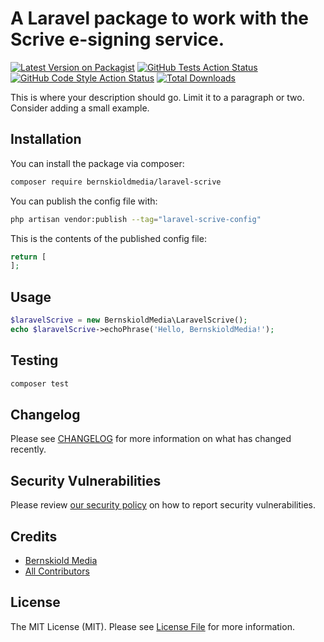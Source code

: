 # A Laravel package to work with the Scrive e-signing service.

[![Latest Version on Packagist](https://img.shields.io/packagist/v/bernskioldmedia/laravel-scrive.svg?style=flat-square)](https://packagist.org/packages/bernskioldmedia/laravel-scrive)
[![GitHub Tests Action Status](https://img.shields.io/github/workflow/status/bernskioldmedia/laravel-scrive/run-tests?label=tests)](https://github.com/bernskioldmedia/laravel-scrive/actions?query=workflow%3Arun-tests+branch%3Amain)
[![GitHub Code Style Action Status](https://img.shields.io/github/workflow/status/bernskioldmedia/laravel-scrive/Check%20&%20fix%20styling?label=code%20style)](https://github.com/bernskioldmedia/laravel-scrive/actions?query=workflow%3A"Check+%26+fix+styling"+branch%3Amain)
[![Total Downloads](https://img.shields.io/packagist/dt/bernskioldmedia/laravel-scrive.svg?style=flat-square)](https://packagist.org/packages/bernskioldmedia/laravel-scrive)

This is where your description should go. Limit it to a paragraph or two. Consider adding a small example.

## Installation

You can install the package via composer:

```bash
composer require bernskioldmedia/laravel-scrive
```

You can publish the config file with:

```bash
php artisan vendor:publish --tag="laravel-scrive-config"
```

This is the contents of the published config file:

```php
return [
];
```

## Usage

```php
$laravelScrive = new BernskioldMedia\LaravelScrive();
echo $laravelScrive->echoPhrase('Hello, BernskioldMedia!');
```

## Testing

```bash
composer test
```

## Changelog

Please see [CHANGELOG](CHANGELOG.md) for more information on what has changed recently.

## Security Vulnerabilities

Please review [our security policy](../../security/policy) on how to report security vulnerabilities.

## Credits

- [Bernskiold Media](https://github.com/bernskioldmedia)
- [All Contributors](../../contributors)

## License

The MIT License (MIT). Please see [License File](LICENSE.md) for more information.
